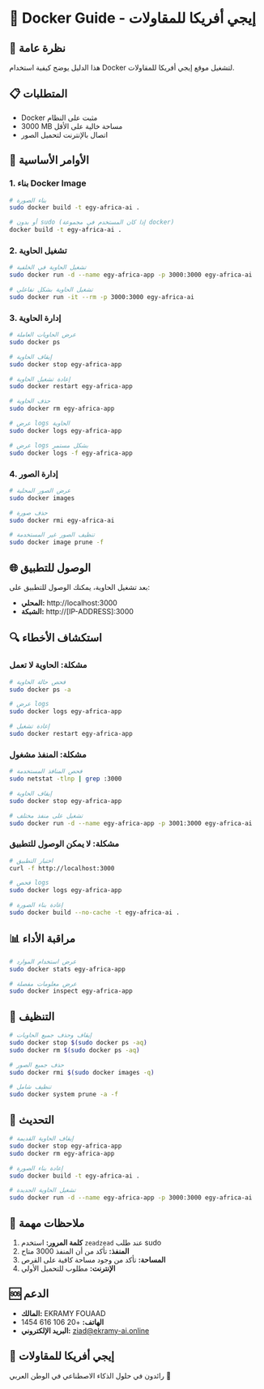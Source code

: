 # 🐳 Docker Guide - إيجي أفريكا للمقاولات

## 🚀 نظرة عامة

هذا الدليل يوضح كيفية استخدام Docker لتشغيل موقع إيجي أفريكا للمقاولات.

## 📋 المتطلبات

- Docker مثبت على النظام
- 3000 MB مساحة خالية على الأقل
- اتصال بالإنترنت لتحميل الصور

## 🔧 الأوامر الأساسية

### 1. بناء Docker Image
```bash
# بناء الصورة
sudo docker build -t egy-africa-ai .

# أو بدون sudo (إذا كان المستخدم في مجموعة docker)
docker build -t egy-africa-ai .
```

### 2. تشغيل الحاوية
```bash
# تشغيل الحاوية في الخلفية
sudo docker run -d --name egy-africa-app -p 3000:3000 egy-africa-ai

# تشغيل الحاوية بشكل تفاعلي
sudo docker run -it --rm -p 3000:3000 egy-africa-ai
```

### 3. إدارة الحاوية
```bash
# عرض الحاويات العاملة
sudo docker ps

# إيقاف الحاوية
sudo docker stop egy-africa-app

# إعادة تشغيل الحاوية
sudo docker restart egy-africa-app

# حذف الحاوية
sudo docker rm egy-africa-app

# عرض logs الحاوية
sudo docker logs egy-africa-app

# عرض logs بشكل مستمر
sudo docker logs -f egy-africa-app
```

### 4. إدارة الصور
```bash
# عرض الصور المحلية
sudo docker images

# حذف صورة
sudo docker rmi egy-africa-ai

# تنظيف الصور غير المستخدمة
sudo docker image prune -f
```

## 🌐 الوصول للتطبيق

بعد تشغيل الحاوية، يمكنك الوصول للتطبيق على:
- **المحلي:** http://localhost:3000
- **الشبكة:** http://[IP-ADDRESS]:3000

## 🔍 استكشاف الأخطاء

### مشكلة: الحاوية لا تعمل
```bash
# فحص حالة الحاوية
sudo docker ps -a

# عرض logs
sudo docker logs egy-africa-app

# إعادة تشغيل
sudo docker restart egy-africa-app
```

### مشكلة: المنفذ مشغول
```bash
# فحص المنافذ المستخدمة
sudo netstat -tlnp | grep :3000

# إيقاف الحاوية
sudo docker stop egy-africa-app

# تشغيل على منفذ مختلف
sudo docker run -d --name egy-africa-app -p 3001:3000 egy-africa-ai
```

### مشكلة: لا يمكن الوصول للتطبيق
```bash
# اختبار التطبيق
curl -f http://localhost:3000

# فحص logs
sudo docker logs egy-africa-app

# إعادة بناء الصورة
sudo docker build --no-cache -t egy-africa-ai .
```

## 📊 مراقبة الأداء

```bash
# عرض استخدام الموارد
sudo docker stats egy-africa-app

# عرض معلومات مفصلة
sudo docker inspect egy-africa-app
```

## 🧹 التنظيف

```bash
# إيقاف وحذف جميع الحاويات
sudo docker stop $(sudo docker ps -aq)
sudo docker rm $(sudo docker ps -aq)

# حذف جميع الصور
sudo docker rmi $(sudo docker images -q)

# تنظيف شامل
sudo docker system prune -a -f
```

## 🔄 التحديث

```bash
# إيقاف الحاوية القديمة
sudo docker stop egy-africa-app
sudo docker rm egy-africa-app

# إعادة بناء الصورة
sudo docker build -t egy-africa-ai .

# تشغيل الحاوية الجديدة
sudo docker run -d --name egy-africa-app -p 3000:3000 egy-africa-ai
```

## 📝 ملاحظات مهمة

1. **كلمة المرور:** استخدم `zeadzead` عند طلب sudo
2. **المنفذ:** تأكد من أن المنفذ 3000 متاح
3. **المساحة:** تأكد من وجود مساحة كافية على القرص
4. **الإنترنت:** مطلوب للتحميل الأولي

## 🆘 الدعم

- **المالك:** EKRAMY FOUAAD
- **الهاتف:** +20 106 616 1454
- **البريد الإلكتروني:** ziad@ekramy-ai.online

## 🎯 إيجي أفريكا للمقاولات

رائدون في حلول الذكاء الاصطناعي في الوطن العربي 🚀
